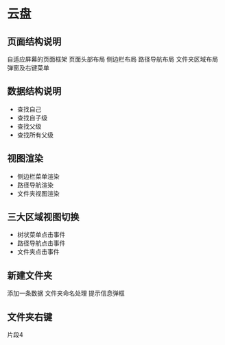 # 云盘
## 页面结构说明
 自适应屏幕的页面框架
 页面头部布局
 侧边栏布局
 路径导航布局
 文件夹区域布局
 弹窗及右键菜单

## 数据结构说明
- 查找自己
- 查找自子级
- 查找父级
- 查找所有父级

## 视图渲染
- 侧边栏菜单渲染
- 路径导航渲染
- 文件夹视图渲染
  
## 三大区域视图切换
- 树状菜单点击事件
- 路径导航点击事件
- 文件夹点击事件
  
## 新建文件夹
添加一条数据
文件夹命名处理
提示信息弹框

## 文件夹右键



片段4